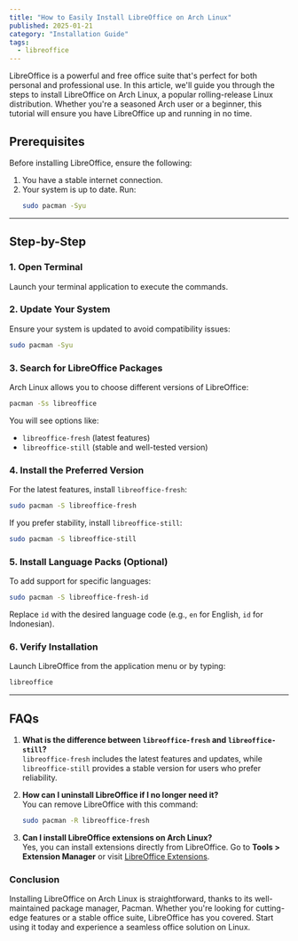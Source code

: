 ```yaml
---
title: "How to Easily Install LibreOffice on Arch Linux"
published: 2025-01-21
category: "Installation Guide"
tags:
  - libreoffice
---
```

LibreOffice is a powerful and free office suite that's perfect for both personal and professional use. In this article, we'll guide you through the steps to install LibreOffice on Arch Linux, a popular rolling-release Linux distribution. Whether you're a seasoned Arch user or a beginner, this tutorial will ensure you have LibreOffice up and running in no time.

## Prerequisites

Before installing LibreOffice, ensure the following:
1. You have a stable internet connection.
2. Your system is up to date. Run:
   ```bash
   sudo pacman -Syu
   ```
---

## Step-by-Step

### 1. **Open Terminal**  
   Launch your terminal application to execute the commands.

### 2. **Update Your System**  
   Ensure your system is updated to avoid compatibility issues:
   ```bash
   sudo pacman -Syu
   ```

### 3. **Search for LibreOffice Packages**  
   Arch Linux allows you to choose different versions of LibreOffice:
   ```bash
   pacman -Ss libreoffice
   ```
   You will see options like:
   - `libreoffice-fresh` (latest features)
   - `libreoffice-still` (stable and well-tested version)

### 4. **Install the Preferred Version**  
   For the latest features, install `libreoffice-fresh`:
   ```bash
   sudo pacman -S libreoffice-fresh
   ```
   If you prefer stability, install `libreoffice-still`:
   ```bash
   sudo pacman -S libreoffice-still
   ```

### 5. **Install Language Packs (Optional)**  
   To add support for specific languages:
   ```bash
   sudo pacman -S libreoffice-fresh-id
   ```
   Replace `id` with the desired language code (e.g., `en` for English, `id` for Indonesian).

### 6. **Verify Installation**  
   Launch LibreOffice from the application menu or by typing:
   ```bash
   libreoffice
   ```
---

## FAQs

1. **What is the difference between `libreoffice-fresh` and `libreoffice-still`?**  <br>
`libreoffice-fresh` includes the latest features and updates, while `libreoffice-still` provides a stable version for users who prefer reliability.

2. **How can I uninstall LibreOffice if I no longer need it?**  <br>
You can remove LibreOffice with this command:
    ```bash
    sudo pacman -R libreoffice-fresh
    ```

3. **Can I install LibreOffice extensions on Arch Linux?**  <br>
Yes, you can install extensions directly from LibreOffice. Go to **Tools > Extension Manager** or visit [LibreOffice Extensions](https://extensions.libreoffice.org).

### Conclusion

Installing LibreOffice on Arch Linux is straightforward, thanks to its well-maintained package manager, Pacman. Whether you're looking for cutting-edge features or a stable office suite, LibreOffice has you covered. Start using it today and experience a seamless office solution on Linux.
